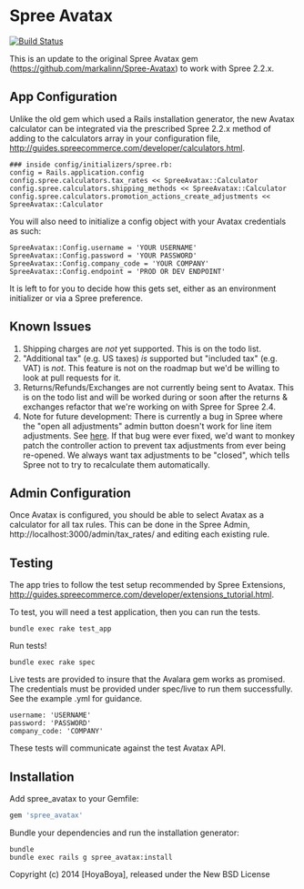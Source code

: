 Spree Avatax
===========

[![Build Status](https://travis-ci.org/bonobos/spree_avatax.svg?branch=2-2-stable)](https://travis-ci.org/bonobos/spree_avatax)

This is an update to the original Spree Avatax gem (https://github.com/markalinn/Spree-Avatax) to work with Spree 2.2.x.

App Configuration
-----------------

Unlike the old gem which used a Rails installation generator, the new Avatax calculator can be integrated via the prescribed Spree 2.2.x method of adding to the calculators array in your configuration file, http://guides.spreecommerce.com/developer/calculators.html.

```
### inside config/initializers/spree.rb:
config = Rails.application.config
config.spree.calculators.tax_rates << SpreeAvatax::Calculator
config.spree.calculators.shipping_methods << SpreeAvatax::Calculator
config.spree.calculators.promotion_actions_create_adjustments << SpreeAvatax::Calculator
```

You will also need to initialize a config object with your Avatax credentials as such:

```
SpreeAvatax::Config.username = 'YOUR USERNAME'
SpreeAvatax::Config.password = 'YOUR PASSWORD'
SpreeAvatax::Config.company_code = 'YOUR COMPANY'
SpreeAvatax::Config.endpoint = 'PROD OR DEV ENDPOINT'
```

It is left to for you to decide how this gets set, either as an environment initializer or via a Spree preference.

Known Issues
------------

1. Shipping charges are *not* yet supported.  This is on the todo list.
2. "Additional tax" (e.g. US taxes) *is* supported but "included tax" (e.g. VAT) is *not*.  This feature is not on the roadmap but we'd be willing to look at pull requests for it.
3. Returns/Refunds/Exchanges are not currently being sent to Avatax.  This is on the todo list and will be worked during or soon after the returns & exchanges refactor that we're working on with Spree for Spree 2.4.
4. Note for future development: There is currently a bug in Spree where the "open all adjustments" admin button doesn't work for line item adjustments. See [here](https://github.com/spree/spree/blob/v2.2.2/backend/app/controllers/spree/admin/orders_controller.rb#L103). If that bug were ever fixed, we'd want to monkey patch the controller action to prevent tax adjustments from ever being re-opened. We always want tax adjustments to be "closed", which tells Spree not to try to recalculate them automatically.

Admin Configuration
-------------------

Once Avatax is configured, you should be able to select Avatax as a calculator for all tax rules. This can be done in the Spree Admin, http://localhost:3000/admin/tax_rates/ and editing each existing rule.

Testing
-------

The app tries to follow the test setup recommended by Spree Extensions, http://guides.spreecommerce.com/developer/extensions_tutorial.html.

To test, you will need a test application, then you can run the tests.

```
bundle exec rake test_app
```

Run tests!

```
bundle exec rake spec
```

Live tests are provided to insure that the Avalara gem works as promised. The credentials must be provided under spec/live to run them successfully. See the example .yml for guidance.

```
username: 'USERNAME'
password: 'PASSWORD'
company_code: 'COMPANY'
```

These tests will communicate against the test Avatax API.

Installation
------------

Add spree_avatax to your Gemfile:

```ruby
gem 'spree_avatax'
```

Bundle your dependencies and run the installation generator:

```shell
bundle
bundle exec rails g spree_avatax:install
```

Copyright (c) 2014 [HoyaBoya], released under the New BSD License
